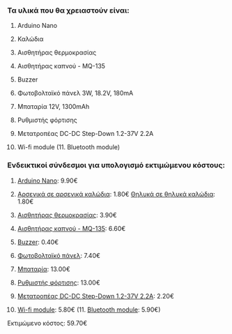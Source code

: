 ### Τα υλικά που θα χρειαστούν είναι:

1. Arduino Nano
2. Καλώδια
3. Αισθητήρας θερμοκρασίας
4. Αισθητήρας καπνού - MQ-135
5. Buzzer

6. Φωτοβολταϊκό πάνελ 3W, 18.2V, 180mA
7. Μπαταρία 12V, 1300mAh
8. Ρυθμιστής φόρτισης
9. Μετατροπέας DC-DC Step-Down 1.2-37V 2.2A

10. Wi-fi module
(11. Bluetooth module)


### Ενδεικτικοί σύνδεσμοι για υπολογισμό εκτιμώμενου κόστους:

1. [Arduino Nano](https://grobotronics.com/arduino-nano-compatible-ch340-with-headers.html): 9.90€
2. [Αρσενικά σε αρσενικά καλώδια](https://grobotronics.com/jumper-wires-15cm-male-to-male-pack-of-10.html): 1.80€
   [Θηλυκά σε θηλυκά καλώδια](https://grobotronics.com/jumper-wires-15cm-female-to-female-pack-of-10.html): 1.80€
3. [Αισθητήρας θερμοκρασίας](https://grobotronics.com/temperature-analog-sensor-module-lm35d.html): 3.90€
4. [Αισθητήρας καπνού - MQ-135](https://grobotronics.com/waveshare-mq-135-gas-sensor-module.html): 6.60€
5. [Buzzer](https://grobotronics.com/buzzer-5v.html): 0.40€

6. [Φωτοβολταϊκό πάνελ](https://grobotronics.com/solar-cell-3w-250x140mm.html): 7.40€
7. [Μπαταρία](https://grobotronics.com/lead-acid-battery-12v-1.3ah.html): 13.00€
8. [Ρυθμιστής φόρτισης](https://grobotronics.com/solar-battery-charger-regulator-10a-dual-usb.html): 13.00€
9. [Μετατροπέας DC-DC Step-Down 1.2-37V 2.2A](https://grobotronics.com/step-down-adjustable-module-1.2-37v-2.2a-lm317t.html): 2.20€

10. [Wi-fi module](https://grobotronics.com/esp8266-wifi-module.html): 5.80€
(11. [Bluetooth module](https://grobotronics.com/bluetooth-module-for-arduino-at09.html): 5.90€)

Εκτιμώμενο κόστος: 59.70€
